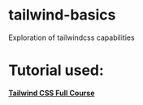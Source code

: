 # tailwind-basics
Exploration of tailwindcss capabilities

# Tutorial used:
**[Tailwind CSS Full Course](https://youtu.be/lCxcTsOHrjo)**
